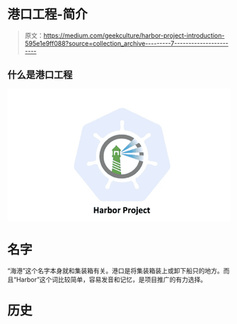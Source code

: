# 港口工程-简介

> 原文：<https://medium.com/geekculture/harbor-project-introduction-595e1e9ff088?source=collection_archive---------7----------------------->

## 什么是港口工程

![](img/c8c038f5d8184aad9ab80ef67c67bddb.png)

# 名字

“海港”这个名字本身就和集装箱有关。港口是将集装箱装上或卸下船只的地方。而且“Harbor”这个词比较简单，容易发音和记忆，是项目推广的有力选择。

# 历史